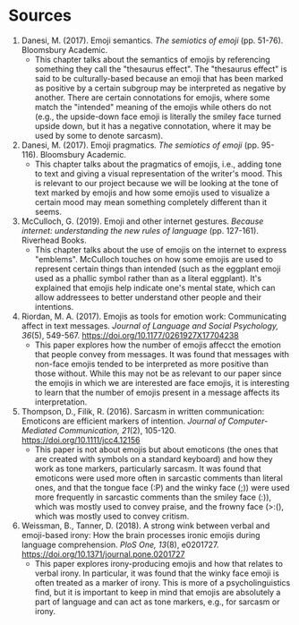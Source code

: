 # Sources

1. Danesi, M. (2017). Emoji semantics. _The semiotics of emoji_ (pp. 51-76). Bloomsbury Academic.
    - This chapter talks about the semantics of emojis by referencing something they call the "thesaurus effect". The "thesaurus effect" is said to be culturally-based because an emoji that has been marked as positive by a certain subgroup may be interpreted as negative by another. There are certain connotations for emojis, where some match the "intended" meaning of the emojis while others do not (e.g., the upside-down face emoji is literally the smiley face turned upside down, but it has a negative connotation, where it may be used by some to denote sarcasm).
2. Danesi, M. (2017). Emoji pragmatics. _The semiotics of emoji_ (pp. 95-116). Bloomsbury Academic.
    - This chapter talks about the pragmatics of emojis, i.e., adding tone to text and giving a visual representation of the writer's mood. This is relevant to our project because we will be looking at the tone of text marked by emojis and how some emojis used to visualize a certain mood may mean something completely different than it seems.
3. McCulloch, G. (2019). Emoji and other internet gestures. _Because internet: understanding the new rules of language_ (pp. 127-161). Riverhead Books.
    - This chapter talks about the use of emojis on the internet to express "emblems". McCulloch touches on how some emojis are used to represent certain things than intended (such as the eggplant emoji used as a phallic symbol rather than as a literal eggplant). It's explained that emojis help indicate one's mental state, which can allow addressees to better understand other people and their intentions.
4. Riordan, M. A. (2017). Emojis as tools for emotion work: Communicating affect in text messages. _Journal of Language and Social Psychology, 36_(5), 549-567. https://doi.org/10.1177/0261927X17704238
    - This paper explores how the number of emojis affecct the emotion that people convey from messages. It was found that messages with non-face emojis tended to be interpreted as more positive than those without. While this may not be as relevant to our paper since the emojis in which we are interested are face emojis, it is interesting to learn that the number of emojis present in a message affects its interpretation. 
5. Thompson, D., Filik, R. (2016). Sarcasm in written communication: Emoticons are efficient markers of intention. _Journal of Computer-Mediated Communication, 21_(2), 105-120. https://doi.org/10.1111/jcc4.12156
    - This paper is not about emojis but about emoticons (the ones that are created with symbols on a standard keyboard) and how they work as tone markers, particularly sarcasm. It was found that emoticons were used more often in sarcastic comments than literal ones, and that the tongue face (:P) and the winky face (;)) were used more frequently in sarcastic comments than the smiley face (:)), which was mostly used to convey praise, and the frowny face (>:(), which was mostly used to convey critism.
6. Weissman, B., Tanner, D. (2018). A strong wink between verbal and emoji-based irony: How the brain processes ironic emojis during language comprehension. _PloS One, 13_(8), e0201727. https://doi.org/10.1371/journal.pone.0201727
    - This paper explores irony-producing emojis and how that relates to verbal irony. In particular, it was found that the winky face emoji is often treated as a marker of irony. This is more of a psycholinguistics find, but it is important to keep in mind that emojis are absolutely a part of language and can act as tone markers, e.g., for sarcasm or irony.
